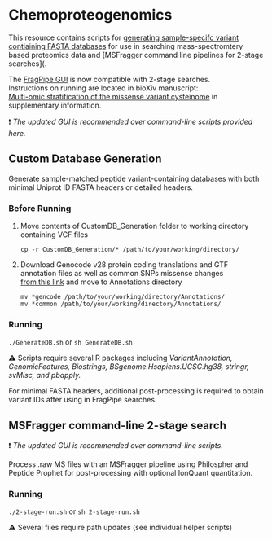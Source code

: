 # Chemoproteogenomics 
This resource contains scripts for [generating sample-specifc variant contiaining FASTA databases](https://github.com/hdesai17/chemoproteogenomics#custom-database-generation) for use in searching mass-spectromtery based proteomics data and [MSFragger command line pipelines for 2-stage searches](. 

The [FragPipe GUI](https://github.com/Nesvilab/FragPipe) is now compatible with 2-stage searches. \
Instructions on running are located in bioXiv manuscript: \
[Multi-omic stratification of the missense variant cysteinome](https://doi.org/10.1101/2023.08.12.553095) in supplementary information.

:exclamation: _The updated GUI is recommended over command-line scripts provided here._

## Custom Database Generation

Generate sample-matched peptide variant-containing databases with both minimal Uniprot ID FASTA headers or detailed headers.

### Before Running

 1. Move contents of CustomDB_Generation folder to working directory containing VCF files
    
    `cp -r CustomDB_Generation/* /path/to/your/working/directory/`
    
 3. Download Genocode v28 protein coding translations and GTF annotation files as well as common SNPs missense changes \
    [from this link](https://drive.google.com/drive/folders/1w1EaQC7q5uVudEMCGo-zREVJhK-YOC13?usp=sharing) and move to Annotations directory 
    
    `mv *gencode /path/to/your/working/directory/Annotations/` \
    `mv *common /path/to/your/working/directory/Annotations/`

### Running

`./GenerateDB.sh` or `sh GenerateDB.sh`

:warning: Scripts require several R packages including _VariantAnnotation, GenomicFeatures, Biostrings, BSgenome.Hsapiens.UCSC.hg38, stringr, svMisc, and pbapply._

For minimal FASTA headers, additional post-processing is required to obtain variant IDs after using in FragPipe searches.

## MSFragger command-line 2-stage search
:exclamation: _The updated GUI is recommended over command-line scripts._ 

Process .raw MS files with an MSFragger pipeline using Philospher and Peptide Prophet for post-processing with optional IonQuant quantitation. 

### Running

`./2-stage-run.sh` or `sh 2-stage-run.sh`
 
:warning: Several files require path updates (see individual helper scripts)

